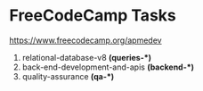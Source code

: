 # FreeCodeCamp Tasks

<https://www.freecodecamp.org/apmedev>

1. relational-database-v8 **(queries-*)**
2. back-end-development-and-apis **(backend-*)**
1. quality-assurance **(qa-*)**